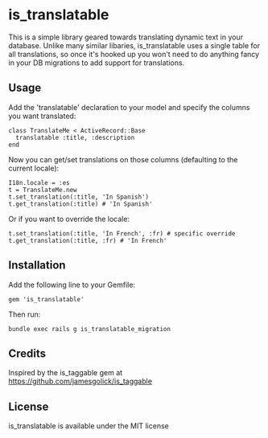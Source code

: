 # is\_translatable

This is a simple library geared towards translating dynamic text in your database.
Unlike many similar libaries, is_translatable uses a single table for all translations, so once it's hooked up you won't
need to do anything fancy in your DB migrations to add support for translations.

## Usage

Add the 'translatable' declaration to your model and specify the columns you want translated:

    class TranslateMe < ActiveRecord::Base
      translatable :title, :description
    end

Now you can get/set translations on those columns (defaulting to the current locale):

    I18n.locale = :es
    t = TranslateMe.new
    t.set_translation(:title, 'In Spanish')
    t.get_translation(:title) # 'In Spanish'

Or if you want to override the locale:

    t.set_translation(:title, 'In French', :fr) # specific override
    t.get_translation(:title, :fr) # 'In French'

## Installation

Add the following line to your Gemfile:

    gem 'is_translatable'

Then run:

    bundle exec rails g is_translatable_migration

## Credits

Inspired by the is\_taggable gem at https://github.com/jamesgolick/is_taggable

## License

is\_translatable is available under the MIT license
